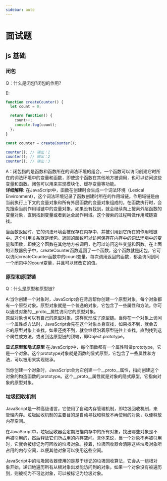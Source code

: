 ```yaml
---
sidebar: auto
---
```


# 面试题

## js 基础

### 闭包

Q：什么是闭包?闭包的作用?

E:

```js
function createCounter() {
  let count = 0;

  return function() {
    count++;
    console.log(count);
  };
}

const counter = createCounter();

counter(); // 输出：1
counter(); // 输出：2
counter(); // 输出：3
```

A：闭包指的是函数和函数所在的词法环境的组合。一个函数可以访问创建它时所在的词法环境中的变量和函数，即使这个函数在其他地方被调用，也可以访问这些变量和函数。闭包可以用来实现模块化、缓存变量等功能。  
**详细解释:**
在JavaScript中，函数在创建时会生成一个词法环境（Lexical Environment），这个词法环境记录了函数创建时所在的作用域链。作用域链是由当前执行上下文的变量对象和所有外层函数的变量对象组成的。在函数执行时，会先搜索当前作用域链中的变量对象，如果没有找到，就会继续向上搜索外层函数的变量对象，直到找到变量或者到达全局作用域。这个搜索的过程叫做作用域链查找。    

当函数返回时，它的词法环境会被保存在内存中，并被引用到它所在的作用域链中。这个引用关系就是闭包。返回的函数可以访问保存在内存中的词法环境中的变量和函数，即使这个函数在其他地方被调用，也可以访问这些变量和函数。在上面的计数器例子中，createCounter函数返回了一个函数，这个函数就是闭包，它可以访问createCounter函数中的count变量。每次调用返回的函数，都会访问到同一个闭包中的count变量，并且可以修改它的值。

### 原型和原型链

Q：什么是原型和原型链?

A:当你创建一个对象时，JavaScript会在背后帮你创建一个原型对象，每个对象都有一个原型对象。原型对象就是一个普通的对象，它包含了一些属性和方法。你可以通过对象的__proto__属性访问它的原型对象。  
原型对象也可以有自己的原型对象，这样就形成了原型链。当你在一个对象上访问一个属性或方法时，JavaScript会先在这个对象本身查找，如果找不到，就会去它的原型对象上查找，如果还找不到，就会继续沿着原型链往上查找，直到找到这个属性或方法，或者到达原型链的顶端，即Object.prototype。

**显式原型和隐式原型**
在JavaScript中，每个函数都有一个属性叫做prototype，它是一个对象。这个prototype对象就是函数的显式原型，它包含了一些属性和方法，可以被用来实现继承。

当你创建一个对象时，JavaScript会为它创建一个__proto__属性，指向创建这个对象的构造函数的prototype。这个__proto__属性就是对象的隐式原型，它指向对象的原型对象。

### 垃圾回收机制

JavaScript是一种高级语言，它使用了自动内存管理机制，即垃圾回收机制，来管理内存。垃圾回收机制的主要目的是自动寻找和释放不再使用的对象，以便释放内存空间。

在JavaScript中，垃圾回收器会定期扫描内存中的所有对象，找出哪些对象是不再被引用的，然后释放它们所占用的内存空间。具体来说，当一个对象不再被引用时，它就会被标记为可回收的垃圾对象。接着，垃圾回收器会清除这些垃圾对象所占用的内存空间，以便其他对象可以使用这些空间。

JavaScript中的垃圾回收器使用的是基于标记的垃圾回收算法，它会从一组根对象开始，递归地遍历所有从根对象出发能访问到的对象。如果一个对象没有被遍历到，则被视为不可达对象，可以被标记为垃圾对象。
